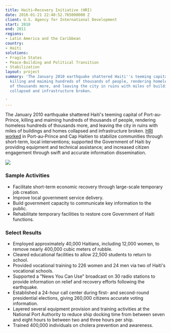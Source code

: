 ```yaml
---
title: Haiti—Recovery Initiative (HRI)
date: 2016-01-21 22:40:52.765000000 Z
client: U.S. Agency for International Development
start: 2010
end: 2011
regions:
- Latin America and the Caribbean
country:
- Haiti
solutions:
- Fragile States
- Peace-Building and Political Transition
- Stabilization
layout: project
summary: 'The January 2010 earthquake shattered Haiti''s teeming capital of Port-au-Prince,
  killing and maiming hundreds of thousands of people, rendering homeless hundreds
  of thousands more, and leaving the city in ruins with miles of buildings and homes
  collapsed and infrastructure broken.

'
---
```


The January 2010 earthquake shattered Haiti's teeming capital of Port-au-Prince, killing and maiming hundreds of thousands of people, rendering homeless hundreds of thousands more, and leaving the city in ruins with miles of buildings and homes collapsed and infrastructure broken. [HRI worked][1] in Port-au-Prince and Cap Haitien to stabilize communities through short-term, local interventions; supported the Government of Haiti by providing equipment and technical assistance; and increased citizen engagement through swift and accurate information dissemination.

![][2]

###  Sample Activities

* Facilitate short-term economic recovery through large-scale temporary job creation.
* Improve local government service delivery.
* Build government capacity to communicate key information to the public.
* Rehabilitate temporary facilities to restore core Government of Haiti functions.

###  Select Results

* Employed approximately 40,000 Haitians, including 12,000 women, to remove nearly 400,000 cubic meters of rubble.
* Cleared educational facilities to allow 22,500 students to return to school.
* Provided vocational training to 226 women and 24 men via two of Haiti's vocational schools.
* Supported a "News You Can Use" broadcast on 30 radio stations to provide information on relief and recovery efforts following the earthquake.
* Established a 24-hour call center during first- and second-round presidential elections, giving 260,000 citizens accurate voting information.
* Layered several equipment provision and training activities at the National Port Authority to reduce ship docking time from between seven and eight hours to between two and three hours per ship.
* Trained 400,000 individuals on cholera prevention and awareness.

[1]: http://www.haitilibre.com/en/news-9497-haiti-humanitarian-usaid-s-office-of-transition-initiatives-ceases-its-activities.html
[2]: https://assetify-dai.com/projects/hriinner.jpg
